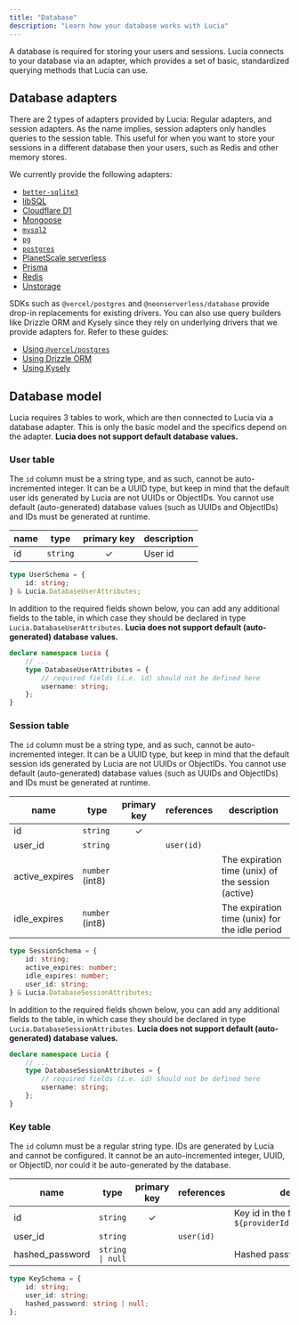```yaml
---
title: "Database"
description: "Learn how your database works with Lucia"
---
```


A database is required for storing your users and sessions. Lucia connects to your database via an adapter, which provides a set of basic, standardized querying methods that Lucia can use.

## Database adapters

There are 2 types of adapters provided by Lucia: Regular adapters, and session adapters. As the name implies, session adapters only handles queries to the session table. This useful for when you want to store your sessions in a different database then your users, such as Redis and other memory stores.

We currently provide the following adapters:

- [`better-sqlite3`](/database-adapters/better-sqlite3)
- [libSQL](/database-adapters/libsql)
- [Cloudflare D1](/database-adapters/cloudflare-d1)
- [Mongoose](/database-adapters/mongoose)
- [`mysql2`](/database-adapters/mysql2)
- [`pg`](/database-adapters/pg)
- [`postgres`](/database-adapters/postgres)
- [PlanetScale serverless](/database-adapters/planetscale-serverless)
- [Prisma](/database-adapters/prisma)
- [Redis](/database-adapters/redis)
- [Unstorage](/database-adapters/unstorage)

SDKs such as `@vercel/postgres` and `@neonserverless/database` provide drop-in replacements for existing drivers. You can also use query builders like Drizzle ORM and Kysely since they rely on underlying drivers that we provide adapters for. Refer to these guides:

- [Using `@vercel/postgres`](/guidebook/vercel-postgres)
- [Using Drizzle ORM](/guidebook/drizzle-orm)
- [Using Kysely](/guidebook/kysely)

## Database model

Lucia requires 3 tables to work, which are then connected to Lucia via a database adapter. This is only the basic model and the specifics depend on the adapter. **Lucia does not support default database values.**

### User table

The `id` column must be a string type, and as such, cannot be auto-incremented integer. It can be a UUID type, but keep in mind that the default user ids generated by Lucia are not UUIDs or ObjectIDs. You cannot use default (auto-generated) database values (such as UUIDs and ObjectIDs) and IDs must be generated at runtime.

| name | type     | primary key | description |
| ---- | -------- | :---------: | ----------- |
| id   | `string` |      ✓      | User id     |

```ts
type UserSchema = {
	id: string;
} & Lucia.DatabaseUserAttributes;
```

In addition to the required fields shown below, you can add any additional fields to the table, in which case they should be declared in type `Lucia.DatabaseUserAttributes`. **Lucia does not support default (auto-generated) database values.**

```ts
declare namespace Lucia {
	// ...
	type DatabaseUserAttributes = {
		// required fields (i.e. id) should not be defined here
		username: string;
	};
}
```

### Session table

The `id` column must be a string type, and as such, cannot be auto-incremented integer. It can be a UUID type, but keep in mind that the default session ids generated by Lucia are not UUIDs or ObjectIDs. You cannot use default (auto-generated) database values (such as UUIDs and ObjectIDs) and IDs must be generated at runtime.

| name           | type            | primary key | references | description                                        |
| -------------- | --------------- | :---------: | ---------- | -------------------------------------------------- |
| id             | `string`        |      ✓      |            |                                                    |
| user_id        | `string`        |             | `user(id)` |                                                    |
| active_expires | `number` (int8) |             |            | The expiration time (unix) of the session (active) |
| idle_expires   | `number` (int8) |             |            | The expiration time (unix) for the idle period     |

```ts
type SessionSchema = {
	id: string;
	active_expires: number;
	idle_expires: number;
	user_id: string;
} & Lucia.DatabaseSessionAttributes;
```

In addition to the required fields shown below, you can add any additional fields to the table, in which case they should be declared in type `Lucia.DatabaseSessionAttributes`. **Lucia does not support default (auto-generated) database values.**

```ts
declare namespace Lucia {
	// ...
	type DatabaseSessionAttributes = {
		// required fields (i.e. id) should not be defined here
		username: string;
	};
}
```

### Key table

The `id` column must be a regular string type. IDs are generated by Lucia and cannot be configured. It cannot be an auto-incremented integer, UUID, or ObjectID, nor could it be auto-generated by the database.

| name            | type             | primary key | references | description                                              |
| --------------- | ---------------- | :---------: | ---------- | -------------------------------------------------------- |
| id              | `string`         |      ✓      |            | Key id in the form of: `${providerId}:${providerUserId}` |
| user_id         | `string`         |             | `user(id)` |                                                          |
| hashed_password | `string \| null` |             |            | Hashed password of the key                               |

```ts
type KeySchema = {
	id: string;
	user_id: string;
	hashed_password: string | null;
};
```
